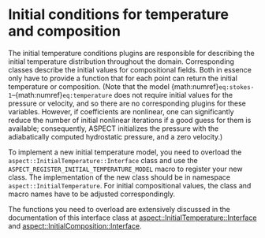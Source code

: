 # Initial conditions for temperature and composition

The initial temperature conditions plugins are responsible for describing the initial
temperature distribution throughout the domain. Corresponding classes describe the
initial values for compositional fields.
Both in essence only have to provide
a function that for each point can return the initial temperature or composition. (Note that
the model {math:numref}`eq:stokes-1`&ndash;{math:numref}`eq:temperature` does not require
initial values for the pressure or velocity, and so there are no corresponding
plugins for these variables. However, if coefficients are
nonlinear, one can significantly reduce the number of initial nonlinear
iterations if a good guess for them is available; consequently,
ASPECT initializes the pressure with the
adiabatically computed hydrostatic pressure, and a zero velocity.)

To implement a new initial temperature model, you need to overload the
`aspect::InitialTemperature::Interface` class and use the
`ASPECT_REGISTER_INITIAL_TEMPERATURE_MODEL` macro to register your new class. The
implementation of the new class should be in namespace
`aspect::InitialTemperature`. For initial compositional values, the class and
macro names have to be adjusted correspondingly.

The functions you need to overload are extensively
discussed in the documentation of this interface class at
[aspect::InitialTemperature::Interface](https://aspect.geodynamics.org/doc/doxygen/namespaceaspect_1_1InitialTemperature.html) and
[aspect::InitialComposition::Interface](https://aspect.geodynamics.org/doc/doxygen/namespaceaspect_1_1InitialComposition.html).
